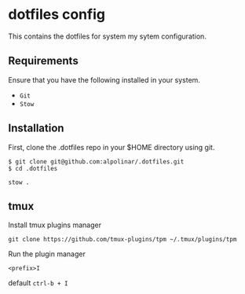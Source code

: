 # dotfiles config

This contains the dotfiles for system my sytem configuration.

## Requirements

Ensure that you have the following installed in your system.

 - `Git`
 - `Stow`

## Installation

First, clone the .dotfiles repo in your $HOME directory using git.

```
$ git clone git@github.com:alpolinar/.dotfiles.git
$ cd .dotfiles
```
```
stow .
```
## tmux

Install tmux plugins manager

```
git clone https://github.com/tmux-plugins/tpm ~/.tmux/plugins/tpm
```
Run the plugin manager
```
<prefix>I
```
default `ctrl-b + I`
